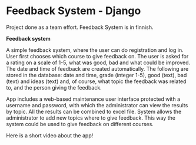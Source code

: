 # Feedback System - Django

Project done as a team effort.
Feedback System is in finnish.

**Feedback system**

A simple feedback system, where the user can do registration and log in. User first chooses which course to give feedback on. The user is asked for a rating on a scale of 1-5, what was good, bad and what could be improved. The date and time of feedback are created automatically. The following are stored in the database: date and time, grade (integer 1-5), good (text), bad (text) and ideas (text) and, of course, what topic the feedback was related to, and the person giving the feedback.

App includes a web-based maintenance user interface protected with a username and password, with which the administrator can view the results by topic. All the results can be combined to excel file. System allows the administrator to add new topics where to give feedback. This way the system could be used to give feedback on different courses.

Here is a short video about the app!
